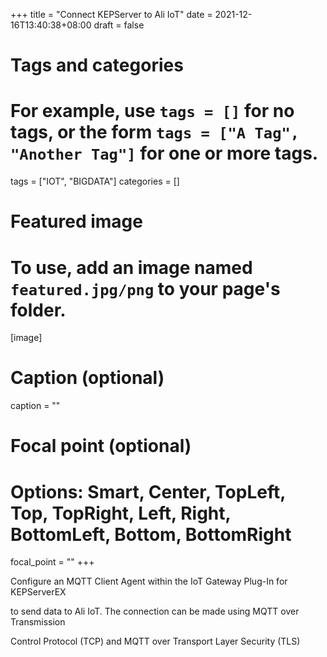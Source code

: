+++
title = "Connect KEPServer to Ali IoT"
date = 2021-12-16T13:40:38+08:00
draft = false

# Tags and categories
# For example, use `tags = []` for no tags, or the form `tags = ["A Tag", "Another Tag"]` for one or more tags.
tags = ["IOT", "BIGDATA"]
categories = []

# Featured image
# To use, add an image named `featured.jpg/png` to your page's folder. 
[image]
  # Caption (optional)
  caption = ""

  # Focal point (optional)
  # Options: Smart, Center, TopLeft, Top, TopRight, Left, Right, BottomLeft, Bottom, BottomRight
  focal_point = ""
+++

Configure an MQTT Client Agent within the IoT Gateway Plug-In for KEPServerEX 

to send data to Ali IoT. The connection can be made using MQTT over Transmission 

Control Protocol (TCP) and MQTT over Transport Layer Security (TLS)


